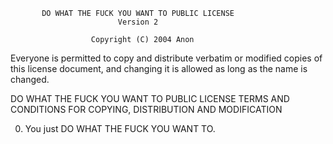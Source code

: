            DO WHAT THE FUCK YOU WANT TO PUBLIC LICENSE
                            Version 2

                      Copyright (C) 2004 Anon

Everyone is permitted to copy and distribute verbatim or modified
copies of this license document, and changing it is allowed as long
as the name is changed.

DO WHAT THE FUCK YOU WANT TO PUBLIC LICENSE
  TERMS AND CONDITIONS FOR COPYING, DISTRIBUTION AND MODIFICATION

 0. You just DO WHAT THE FUCK YOU WANT TO.
